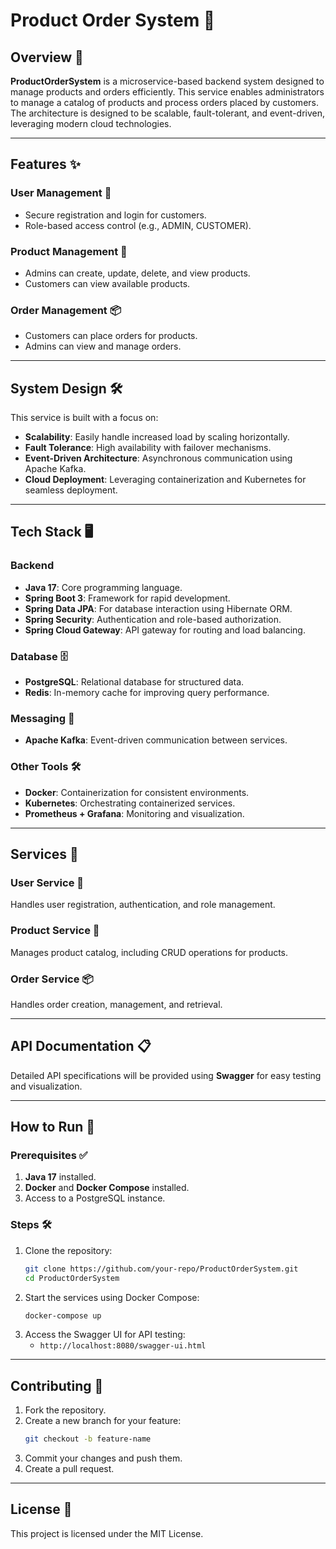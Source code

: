 # Product Order System 🌟

## Overview 📖

**ProductOrderSystem** is a microservice-based backend system designed to manage products and orders efficiently. This service enables administrators to manage a catalog of products and process orders placed by customers. The architecture is designed to be scalable, fault-tolerant, and event-driven, leveraging modern cloud technologies.

---

## Features ✨

### User Management 👤

- Secure registration and login for customers.
- Role-based access control (e.g., ADMIN, CUSTOMER).

### Product Management 🛒

- Admins can create, update, delete, and view products.
- Customers can view available products.

### Order Management 📦

- Customers can place orders for products.
- Admins can view and manage orders.

---

## System Design 🛠️

This service is built with a focus on:

- **Scalability**: Easily handle increased load by scaling horizontally.
- **Fault Tolerance**: High availability with failover mechanisms.
- **Event-Driven Architecture**: Asynchronous communication using Apache Kafka.
- **Cloud Deployment**: Leveraging containerization and Kubernetes for seamless deployment.

---

## Tech Stack 🖥️

### Backend

- **Java 17**: Core programming language.
- **Spring Boot 3**: Framework for rapid development.
- **Spring Data JPA**: For database interaction using Hibernate ORM.
- **Spring Security**: Authentication and role-based authorization.
- **Spring Cloud Gateway**: API gateway for routing and load balancing.

### Database 🗄️

- **PostgreSQL**: Relational database for structured data.
- **Redis**: In-memory cache for improving query performance.

### Messaging 📩

- **Apache Kafka**: Event-driven communication between services.

### Other Tools 🛠️

- **Docker**: Containerization for consistent environments.
- **Kubernetes**: Orchestrating containerized services.
- **Prometheus + Grafana**: Monitoring and visualization.

---

## Services 🧩

### User Service 👤

Handles user registration, authentication, and role management.

### Product Service 🛒

Manages product catalog, including CRUD operations for products.

### Order Service 📦

Handles order creation, management, and retrieval.

---

## API Documentation 📋

Detailed API specifications will be provided using **Swagger** for easy testing and visualization.

---

## How to Run 🚀

### Prerequisites ✅

1. **Java 17** installed.
2. **Docker** and **Docker Compose** installed.
3. Access to a PostgreSQL instance.

### Steps 🛠️

1. Clone the repository:
   ```bash
   git clone https://github.com/your-repo/ProductOrderSystem.git
   cd ProductOrderSystem
   ```
2. Start the services using Docker Compose:
   ```bash
   docker-compose up
   ```
3. Access the Swagger UI for API testing:
   - `http://localhost:8080/swagger-ui.html`

---

## Contributing 🤝

1. Fork the repository.
2. Create a new branch for your feature:
   ```bash
   git checkout -b feature-name
   ```
3. Commit your changes and push them.
4. Create a pull request.

---

## License 📜

This project is licensed under the MIT License.



